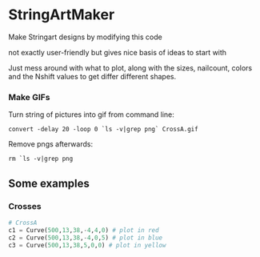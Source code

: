 
# StringArtMaker
Make Stringart designs by modifying this code

not exactly user-friendly but gives nice basis of ideas to start with

Just mess around with what to plot, along with the sizes, nailcount, colors and the Nshift values to get differ different shapes.

### Make GIFs
Turn string of pictures into gif from command line:

```convert -delay 20 -loop 0 `ls -v|grep png` CrossA.gif```

Remove pngs afterwards:

```rm `ls -v|grep png```

## Some examples
### Crosses

```python
# CrossA
c1 = Curve(500,13,38,-4,4,0) # plot in red
c2 = Curve(500,13,38,-4,0,5) # plot in blue
c3 = Curve(500,13,38,5,0,0) # plot in yellow
```

